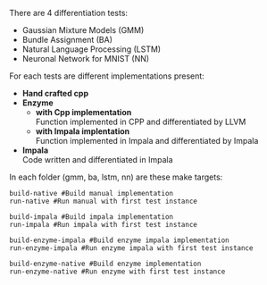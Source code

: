 
There are 4 differentiation tests:
* Gaussian Mixture Models (GMM)
* Bundle Assignment (BA)
* Natural Language Processing (LSTM)
* Neuronal Network for MNIST (NN)

For each tests are different implementations present: 

* **Hand crafted cpp**
* **Enzyme**
  * **with Cpp implementation** \
    Function implemented in CPP and differentiated by LLVM
  * **with Impala implentation** \
    Function implemented in Impala and differentiated by Impala
* **Impala** \
  Code written and differentiated in Impala

In each folder (gmm, ba, lstm, nn) are these make targets:
```
build-native #Build manual implementation
run-native #Run manual with first test instance

build-impala #Build impala implementation
run-impala #Run impala with first test instance

build-enzyme-impala #Build enzyme impala implementation
run-enzyme-impala #Run enzyme impala with first test instance

build-enzyme-native #Build enzyme implementation
run-enzyme-native #Run enzyme with first test instance
```